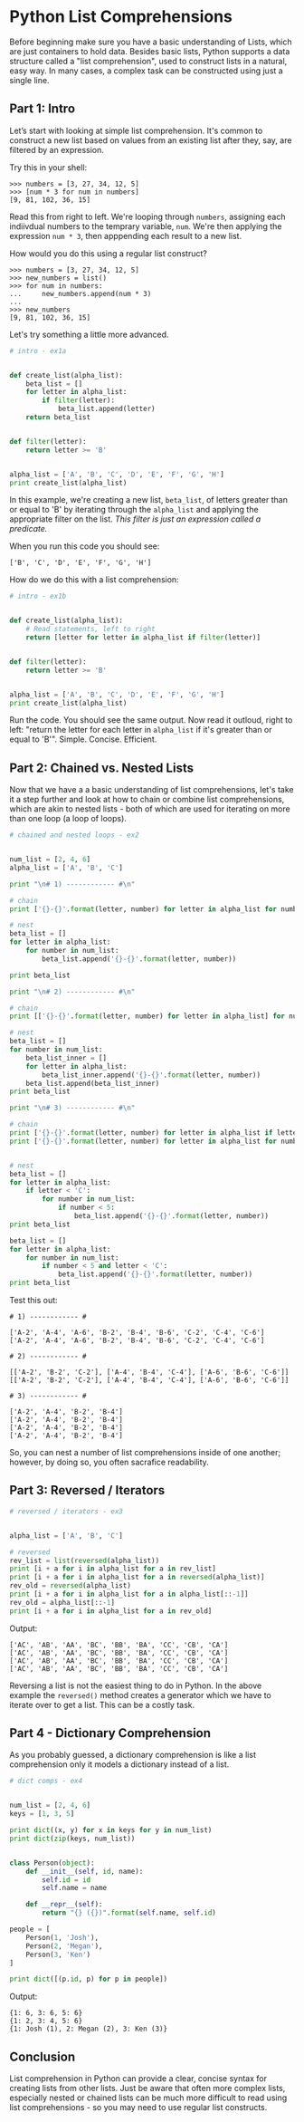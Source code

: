 # Python List Comprehensions

Before beginning make sure you have a basic understanding of Lists, which are just containers to hold data. Besides basic lists, Python supports a data structure called a "list comprehension", used to construct lists in a natural, easy way. In many cases, a complex task can be constructed using just a single line.

## Part 1: Intro

Let’s start with looking at simple list comprehension. It's common to construct a new list based on values from an existing list after they, say, are filtered by an expression. 

Try this in your shell:

```
>>> numbers = [3, 27, 34, 12, 5]
>>> [num * 3 for num in numbers]
[9, 81, 102, 36, 15]
```

Read this from right to left. We're looping through `numbers`, assigning each indiivdual numbers to the temprary variable, `num`. We're then applying the expression `num * 3`, then apppending each result to a new list.

How would you do this using a regular list construct?

```
>>> numbers = [3, 27, 34, 12, 5]
>>> new_numbers = list()
>>> for num in numbers:
...     new_numbers.append(num * 3)
...
>>> new_numbers
[9, 81, 102, 36, 15]
```

Let's try something a little more advanced.


```python
# intro - ex1a


def create_list(alpha_list):
    beta_list = []
    for letter in alpha_list:
        if filter(letter):
            beta_list.append(letter)
    return beta_list


def filter(letter):
    return letter >= 'B'


alpha_list = ['A', 'B', 'C', 'D', 'E', 'F', 'G', 'H']
print create_list(alpha_list)
```

In this example, we're creating a new list, `beta_list`, of letters greater than or equal to 'B' by iterating through the `alpha_list` and applying the appropriate filter on the list. *This filter is just an expression called a predicate.*

When you run this code you should see:

```
['B', 'C', 'D', 'E', 'F', 'G', 'H']
```

How do we do this with a list comprehension: 

```python
# intro - ex1b


def create_list(alpha_list):
    # Read statements, left to right
    return [letter for letter in alpha_list if filter(letter)]


def filter(letter):
    return letter >= 'B'


alpha_list = ['A', 'B', 'C', 'D', 'E', 'F', 'G', 'H']
print create_list(alpha_list)
```

Run the code. You should see the same output. Now read it outloud, right to left: "return the letter for each letter in `alpha_list` if it's greater than or equal to 'B'". Simple. Concise. Efficient.

## Part 2: Chained vs. Nested Lists

Now that we have a a basic understanding of list comprehensions, let's take it a step further and look at how to chain or combine list comprehensions, which are akin to nested lists - both of which are used for iterating on more than one loop (a loop of loops).

```python
# chained and nested loops - ex2


num_list = [2, 4, 6]
alpha_list = ['A', 'B', 'C']

print "\n# 1) ------------ #\n"

# chain
print ['{}-{}'.format(letter, number) for letter in alpha_list for number in num_list]

# nest
beta_list = []
for letter in alpha_list:
    for number in num_list:
        beta_list.append('{}-{}'.format(letter, number))

print beta_list

print "\n# 2) ------------ #\n"

# chain
print [['{}-{}'.format(letter, number) for letter in alpha_list] for number in num_list]

# nest
beta_list = []
for number in num_list:
    beta_list_inner = []
    for letter in alpha_list:
        beta_list_inner.append('{}-{}'.format(letter, number))
    beta_list.append(beta_list_inner)
print beta_list

print "\n# 3) ------------ #\n"

# chain
print ['{}-{}'.format(letter, number) for letter in alpha_list if letter < 'C' for number in num_list if number < 5]
print ['{}-{}'.format(letter, number) for letter in alpha_list for number in num_list if number < 5 and letter < 'C']


# nest
beta_list = []
for letter in alpha_list:
    if letter < 'C':
        for number in num_list:
            if number < 5:
                beta_list.append('{}-{}'.format(letter, number))
print beta_list

beta_list = []
for letter in alpha_list:
    for number in num_list:
        if number < 5 and letter < 'C':
            beta_list.append('{}-{}'.format(letter, number))
print beta_list
```

Test this out:

```
# 1) ------------ #

['A-2', 'A-4', 'A-6', 'B-2', 'B-4', 'B-6', 'C-2', 'C-4', 'C-6']
['A-2', 'A-4', 'A-6', 'B-2', 'B-4', 'B-6', 'C-2', 'C-4', 'C-6']

# 2) ------------ #

[['A-2', 'B-2', 'C-2'], ['A-4', 'B-4', 'C-4'], ['A-6', 'B-6', 'C-6']]
[['A-2', 'B-2', 'C-2'], ['A-4', 'B-4', 'C-4'], ['A-6', 'B-6', 'C-6']]

# 3) ------------ #

['A-2', 'A-4', 'B-2', 'B-4']
['A-2', 'A-4', 'B-2', 'B-4']
['A-2', 'A-4', 'B-2', 'B-4']
['A-2', 'A-4', 'B-2', 'B-4']
```

So, you can nest a number of list comprehensions inside of one another; however, by doing so, you often sacrafice readability. 

## Part 3: Reversed / Iterators

```python
# reversed / iterators - ex3


alpha_list = ['A', 'B', 'C']

# reversed 
rev_list = list(reversed(alpha_list))
print [i + a for i in alpha_list for a in rev_list]
print [i + a for i in alpha_list for a in reversed(alpha_list)]
rev_old = reversed(alpha_list)
print [i + a for i in alpha_list for a in alpha_list[::-1]]
rev_old = alpha_list[::-1]
print [i + a for i in alpha_list for a in rev_old]
```

Output:

```
['AC', 'AB', 'AA', 'BC', 'BB', 'BA', 'CC', 'CB', 'CA']
['AC', 'AB', 'AA', 'BC', 'BB', 'BA', 'CC', 'CB', 'CA']
['AC', 'AB', 'AA', 'BC', 'BB', 'BA', 'CC', 'CB', 'CA']
['AC', 'AB', 'AA', 'BC', 'BB', 'BA', 'CC', 'CB', 'CA']
```

Reversing a list is not the easiest thing to do in Python. In the above example the `reversed()` method creates a generator which we have to iterate over to get a list. This can be a costly task.


## Part 4 - Dictionary Comprehension

As you probably guessed, a dictionary comprehension is like a list comprehension only it models a dictionary instead of a list.

```python
# dict comps - ex4


num_list = [2, 4, 6]
keys = [1, 3, 5]

print dict((x, y) for x in keys for y in num_list)
print dict(zip(keys, num_list))


class Person(object):
    def __init__(self, id, name):
        self.id = id
        self.name = name

    def __repr__(self):
        return "{} ({})".format(self.name, self.id)

people = [
    Person(1, 'Josh'),
    Person(2, 'Megan'),
    Person(3, 'Ken')
]

print dict([(p.id, p) for p in people])
```

Output:

```
{1: 6, 3: 6, 5: 6}
{1: 2, 3: 4, 5: 6}
{1: Josh (1), 2: Megan (2), 3: Ken (3)}
```


## Conclusion

List comprehension in Python can provide a clear, concise syntax for creating lists from other lists. Just be aware that often more complex lists, especially nested or chained lists can be much more difficult to read using list comprehensions - so you may need to use regular list constructs.